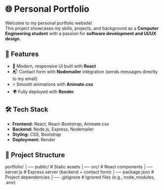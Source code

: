 # 🌐 Personal Portfolio

Welcome to my personal portfolio website!  
This project showcases my skills, projects, and background as a **Computer Engineering student** with a passion for **software development and UI/UX design**.

## 🚀 Features
- 🎨 Modern, responsive UI built with **React**
- 📬 Contact form with **Nodemailer** integration (sends messages directly to my email)
- ⚡ Smooth animations with **Animate.css**
- 🌍 Fully deployed with **Render**

## 🛠️ Tech Stack
- **Frontend:** React, React-Bootstrap, Animate.css
- **Backend:** Node.js, Express, Nodemailer
- **Styling:** CSS, Bootstrap
- **Deployment:** Render

## 📂 Project Structure
portfolio/
│── public/ # Static assets
│── src/ # React components
│── server.js # Express server (backend + contact form)
│── package.json # Project dependencies
│── .gitignore # Ignored files (e.g., node_modules, .env)

